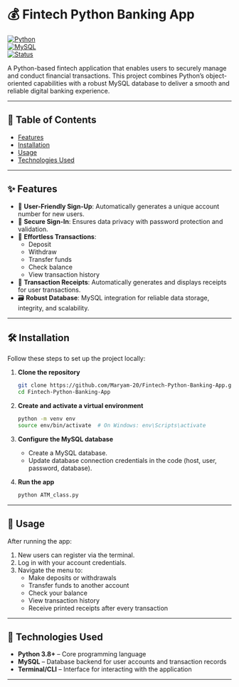 # 💰 Fintech Python Banking App

[![Python](https://img.shields.io/badge/Python-3.8%2B-blue?logo=python)](https://www.python.org/)  
[![MySQL](https://img.shields.io/badge/Database-MySQL-blue?logo=mysql)](https://www.mysql.com/)   
[![Status](https://img.shields.io/badge/Status-Active-brightgreen)]()

A Python-based fintech application that enables users to securely manage and conduct financial transactions. This project combines Python’s object-oriented capabilities with a robust MySQL database to deliver a smooth and reliable digital banking experience.

---

## 📑 Table of Contents

- [Features](#features)  
- [Installation](#installation)  
- [Usage](#usage)  
- [Technologies Used](#technologies-used)  

---

## ✨ Features

- 🔐 **User-Friendly Sign-Up**: Automatically generates a unique account number for new users.  
- 🔑 **Secure Sign-In**: Ensures data privacy with password protection and validation.  
- 💸 **Effortless Transactions**:  
  - Deposit  
  - Withdraw  
  - Transfer funds  
  - Check balance  
  - View transaction history  
- 🧾 **Transaction Receipts**: Automatically generates and displays receipts for user transactions.  
- 🗃️ **Robust Database**: MySQL integration for reliable data storage, integrity, and scalability.  

---

## 🛠️ Installation

Follow these steps to set up the project locally:

1. **Clone the repository**
   ```bash
   git clone https://github.com/Maryam-20/Fintech-Python-Banking-App.git
   cd Fintech-Python-Banking-App
   ```

2. **Create and activate a virtual environment**
   ```bash
   python -m venv env
   source env/bin/activate  # On Windows: env\Scripts\activate
   ```

3. **Configure the MySQL database**
   - Create a MySQL database.
   - Update database connection credentials in the code (host, user, password, database).

4. **Run the app**
   ```bash
   python ATM_class.py
   ```

---

## 🚀 Usage

After running the app:

1. New users can register via the terminal.
2. Log in with your account credentials.
3. Navigate the menu to:
   - Make deposits or withdrawals  
   - Transfer funds to another account  
   - Check your balance  
   - View transaction history  
   - Receive printed receipts after every transaction  
---

## 🧰 Technologies Used

- **Python 3.8+** – Core programming language  
- **MySQL** – Database backend for user accounts and transaction records  
- **Terminal/CLI** – Interface for interacting with the application  

---
